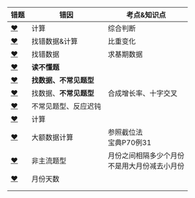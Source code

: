 







| 错题                                                         | 错因                   | 考点&知识点                                        |
| ------------------------------------------------------------ | ---------------------- | -------------------------------------------------- |
| [❤](http://v.huatu.com/tiku/searchquestion?keyword=每年获得的人身险保费收入&isRecommend=0&isHistory=0) | 计算                   | 综合判断                                           |
| [❤](http://v.huatu.com/tiku/searchquestion?keyword=2011年12月该省入境外国旅游者占全年入境外国旅游者的比重&isRecommend=0&isHistory=0) | 找错数据&计算          | 比重变化                                           |
| [❤](http://v.huatu.com/tiku/searchquestion?keyword=2010年我国全年货物进出口差额&isRecommend=0&isHistory=0) | 找错数据               | 求基期数据                                         |
| [❤](http://v.huatu.com/tiku/searchquestion?keyword=将表中各行业按照万元产值工业废水排放量从低到高排列&isRecommend=0&isHistory=0) | **读不懂题**           |                                                    |
| [❤](http://v.huatu.com/tiku/searchquestion?keyword=2010年末，全省民用汽车保有量超过300万辆&isRecommend=0&isHistory=0) | **找数据、不常见题型** |                                                    |
| [❤](http://v.huatu.com/tiku/searchquestion?keyword=2011年我国矿产品进口总额约是出口总额的多少倍&isRecommend=0&isHistory=0) | 找数据、**不常见题型** | 合成增长率、十字交叉                               |
| [❤](http://v.huatu.com/tiku/searchquestion?keyword=如证券交易印花税按交易额的千分之一计算&isRecommend=0&isHistory=0) | 不常见题型、反应迟钝   |                                                    |
| [❤](http://v.huatu.com/tiku/searchquestion?keyword=与2010年相比，2011年全国的水电发电量&isRecommend=0&isHistory=0) | 计算                   |                                                    |
| [❤](http://v.huatu.com/tiku/searchquestion?keyword=2011年末我国65岁及以上人口约比2010年末多多少万人&isRecommend=0&isHistory=0) | 大额数据计算           | 参照截位法<br />宝典P70例31                        |
| [❤](http://v.huatu.com/tiku/searchquestion?keyword=飞机日利用率最高和客座率最高的月份之间相隔&isRecommend=0&isHistory=0) | 非主流题型             | 月份之间相隔多少个月份<br />不是用大月份减去小月份 |
| [❤](http://v.huatu.com/tiku/searchquestion?keyword=平均每架民航飞机月飞行时间超过300小时的月份&isRecommend=0&isHistory=0) | 月份天数               |                                                    |
|                                                              |                        |                                                    |
|                                                              |                        |                                                    |

